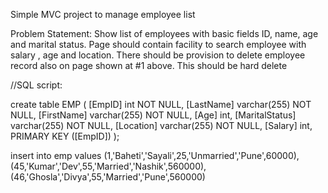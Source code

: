Simple MVC project to manage employee list

Problem Statement:
Show list of employees with basic fields ID, name, age and marital status. 
Page should contain facility to search employee with salary , age and location.
There should be provision to delete employee record also on page shown at #1 above. 
This should be hard delete


//SQL script:


create table EMP
(
[EmpID] int NOT NULL,
  [LastName]  varchar(255) NOT NULL,
 [FirstName]  varchar(255) NOT NULL,
 [Age]  int,
 [MaritalStatus] varchar(255) NOT NULL,
 [Location] varchar(255) NOT NULL,
 [Salary] int,
  PRIMARY KEY ([EmpID])
);


insert into emp values
(1,'Baheti','Sayali',25,'Unmarried','Pune',60000),
(45,'Kumar','Dev',55,'Married','Nashik',560000),
(46,'Ghosla','Divya',55,'Married','Pune',560000)

